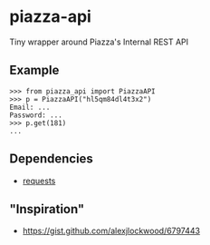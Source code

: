 # piazza-api

Tiny wrapper around Piazza's Internal REST API

## Example
```
>>> from piazza_api import PiazzaAPI
>>> p = PiazzaAPI("hl5qm84dl4t3x2")
Email: ...
Password: ...
>>> p.get(181)
...
```

## Dependencies

* [requests](http://python-requests.org/)

## "Inspiration"

* https://gist.github.com/alexjlockwood/6797443
